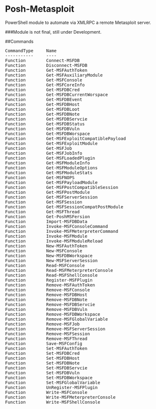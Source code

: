 Posh-Metasploit
===============

PowerShell module to automate via XMLRPC a remote Metasploit server.

###Module is not final, still under Development.

##Commands
<pre>
CommandType     Name                                               ModuleName                                                                                         
-----------     ----                                               ----------                                                                                         
Function        Connect-MSFDB                                      Posh-Metasploit                                                                                    
Function        Disconnect-MSFDB                                   Posh-Metasploit                                                                                    
Function        Get-MSFAuthToken                                   Posh-Metasploit                                                                                    
Function        Get-MSFAuxiliaryModule                             Posh-Metasploit                                                                                    
Function        Get-MSFConsole                                     Posh-Metasploit                                                                                    
Function        Get-MSFCoreInfo                                    Posh-Metasploit                                                                                    
Function        Get-MSFDBCred                                      Posh-Metasploit                                                                                    
Function        Get-MSFDBCurrentWorspace                           Posh-Metasploit                                                                                    
Function        Get-MSFDBEvent                                     Posh-Metasploit                                                                                    
Function        Get-MSFDBHost                                      Posh-Metasploit                                                                                    
Function        Get-MSFDBLoot                                      Posh-Metasploit                                                                                    
Function        Get-MSFDBNote                                      Posh-Metasploit                                                                                    
Function        Get-MSFDBServcie                                   Posh-Metasploit                                                                                    
Function        Get-MSFDBStatus                                    Posh-Metasploit                                                                                    
Function        Get-MSFDBVuln                                      Posh-Metasploit                                                                                    
Function        Get-MSFDBWorspace                                  Posh-Metasploit                                                                                    
Function        Get-MSFExploitCompatiblePayload                    Posh-Metasploit                                                                                    
Function        Get-MSFExploitModule                               Posh-Metasploit                                                                                    
Function        Get-MSFJob                                         Posh-Metasploit                                                                                    
Function        Get-MSFJobInfo                                     Posh-Metasploit                                                                                    
Function        Get-MSFLoadedPlugin                                Posh-Metasploit                                                                                    
Function        Get-MSFModuleInfo                                  Posh-Metasploit                                                                                    
Function        Get-MSFModuleOptions                               Posh-Metasploit                                                                                    
Function        Get-MSFModuleStats                                 Posh-Metasploit                                                                                    
Function        Get-MSFNOPS                                        Posh-Metasploit                                                                                    
Function        Get-MSFPayloadModule                               Posh-Metasploit                                                                                    
Function        Get-MSFPostCompatibleSession                       Posh-Metasploit                                                                                    
Function        Get-MSFPostModule                                  Posh-Metasploit                                                                                    
Function        Get-MSFServerSession                               Posh-Metasploit                                                                                    
Function        Get-MSFSession                                     Posh-Metasploit                                                                                    
Function        Get-MSFSessionCompatPostModule                     Posh-Metasploit                                                                                    
Function        Get-MSFThread                                      Posh-Metasploit                                                                                    
Function        Get-PoshMSFersion                                  Posh-Metasploit                                                                                    
Function        Import-MSFDBData                                   Posh-Metasploit                                                                                    
Function        Invoke-MSFConsoleCommand                           Posh-Metasploit                                                                                    
Function        Invoke-MSFMeterpreterCommand                       Posh-Metasploit                                                                                    
Function        Invoke-MSFModule                                   Posh-Metasploit                                                                                    
Function        Invoke-MSFModuleReload                             Posh-Metasploit                                                                                    
Function        New-MSFAuthToken                                   Posh-Metasploit                                                                                    
Function        New-MSFConsole                                     Posh-Metasploit                                                                                    
Function        New-MSFDBWorkspace                                 Posh-Metasploit                                                                                    
Function        New-MSFServerSession                               Posh-Metasploit                                                                                    
Function        Read-MSFConsole                                    Posh-Metasploit                                                                                    
Function        Read-MSFMeterpreterConsole                         Posh-Metasploit                                                                                    
Function        Read-MSFShellConsole                               Posh-Metasploit                                                                                    
Function        Register-MSFPlugin                                 Posh-Metasploit                                                                                    
Function        Remove-MSFAuthToken                                Posh-Metasploit                                                                                    
Function        Remove-MSFConsole                                  Posh-Metasploit                                                                                    
Function        Remove-MSFDBHost                                   Posh-Metasploit                                                                                    
Function        Remove-MSFDBNote                                   Posh-Metasploit                                                                                    
Function        Remove-MSFDBServcie                                Posh-Metasploit                                                                                    
Function        Remove-MSFDBVuln                                   Posh-Metasploit                                                                                    
Function        Remove-MSFDBWorkspace                              Posh-Metasploit                                                                                    
Function        Remove-MSFGlobalVariable                           Posh-Metasploit                                                                                    
Function        Remove-MSFJob                                      Posh-Metasploit                                                                                    
Function        Remove-MSFServerSession                            Posh-Metasploit                                                                                    
Function        Remove-MSFSession                                  Posh-Metasploit                                                                                    
Function        Remove-MSFThread                                   Posh-Metasploit                                                                                    
Function        Save-MSFConfig                                     Posh-Metasploit                                                                                    
Function        Set-MSFAuthToken                                   Posh-Metasploit                                                                                    
Function        Set-MSFDBCred                                      Posh-Metasploit                                                                                    
Function        Set-MSFDBHost                                      Posh-Metasploit                                                                                    
Function        Set-MSFDBNote                                      Posh-Metasploit                                                                                    
Function        Set-MSFDBServcie                                   Posh-Metasploit                                                                                    
Function        Set-MSFDBVuln                                      Posh-Metasploit                                                                                    
Function        Set-MSFDBWorkspace                                 Posh-Metasploit                                                                                    
Function        Set-MSFGlobalVariable                              Posh-Metasploit                                                                                    
Function        UnRegister-MSFPlugin                               Posh-Metasploit                                                                                    
Function        Write-MSFConsole                                   Posh-Metasploit                                                                                    
Function        Write-MSFMeterpreterConsole                        Posh-Metasploit                                                                                    
Function        Write-MSFShellConsole                              Posh-Metasploit        
</pre>
